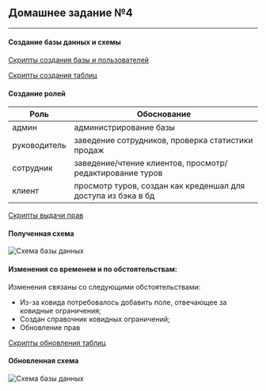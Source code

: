 ## Домашнее задание №4

-----------------------

#### Создание базы данных и схемы

[Скрипты создания базы и пользователей](../src/main/liquibase/updates/0_0/001_db_users.sql)

[Скрипты создания таблиц](../src/main/liquibase/updates/1_0/sql/20211118-U-1026.sql)

#### Создание ролей

| Роль | Обоснование |
|------|-------------|
|админ|администрирование базы|
|руководитель|заведение сотрудников, проверка статистики продаж|
|сотрудник|заведение/чтение клиентов, просмотр/редактирование туров|
|клиент|просмотр туров, создан как креденшал для доступа из бэка в бд|

[Скрипты выдачи прав](../src/main/liquibase/updates/0_0/002_grant.sql)

#### Полученная схема
![Схема базы данных](img/schema_2.png)

#### Изменения со временем и по обстоятельствам:

Изменения связаны со следующими обстоятельствами:

- Из-за ковида потребовалось добавить поле, отвечающее за ковидные ограничения;
- Создан справочник ковидных ограничений;
- Обновление прав 

[Скрипты обновления таблиц](../src/main/liquibase/updates/1_0/sql/20211223-U-1600.sql)

#### Обновленная схема
![Схема базы данных](img/schema_3.png)